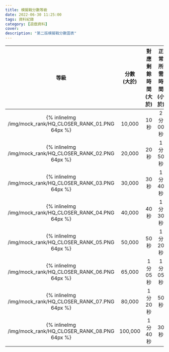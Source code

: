 ```yaml
---
title: 模擬戰分數等級
date: 2022-06-30 11:25:00
tags: 資料紀錄
category: [遊戲資料]
cover: 
description: "第二版模擬戰分數圖表"
---
```


|等級|分數<br>(大於)|對應剩餘時間<br>(大於)|正常所需時間<br>(小於)|魔龍所需時間<br>(小於)|
|:-:|:-:|:-:|:-:|:-:|
|{% inlineImg /img/mock_rank/HQ_CLOSER_RANK_01.PNG 64px %}|10,000|10秒|2分00秒|2分40秒|
|{% inlineImg /img/mock_rank/HQ_CLOSER_RANK_02.PNG 64px %}|20,000|20秒|1分50秒|2分30秒|
|{% inlineImg /img/mock_rank/HQ_CLOSER_RANK_03.PNG 64px %}|30,000|30秒|1分40秒|2分20秒|
|{% inlineImg /img/mock_rank/HQ_CLOSER_RANK_04.PNG 64px %}|40,000|40秒|1分30秒|2分10秒|
|{% inlineImg /img/mock_rank/HQ_CLOSER_RANK_05.PNG 64px %}|50,000|50秒|1分20秒|2分00秒|
|{% inlineImg /img/mock_rank/HQ_CLOSER_RANK_06.PNG 64px %}|65,000|1分05秒|1分05秒|1分45秒|
|{% inlineImg /img/mock_rank/HQ_CLOSER_RANK_07.PNG 64px %}|80,000|1分20秒|50秒|1分30秒|
|{% inlineImg /img/mock_rank/HQ_CLOSER_RANK_08.PNG 64px %}|100,000|1分40秒|30秒|1分10秒|





